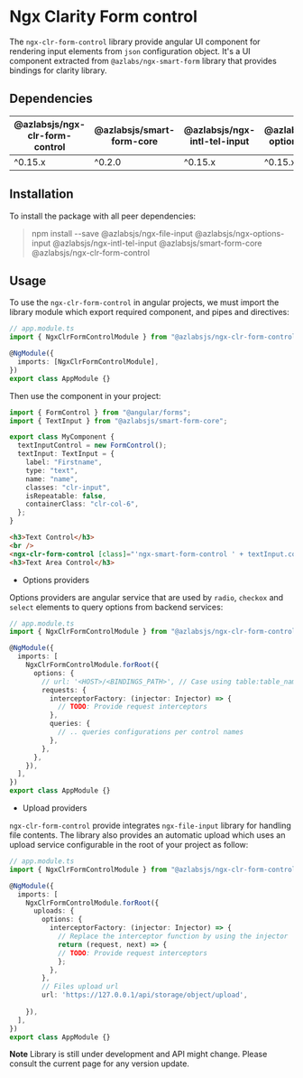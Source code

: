 # Ngx Clarity Form control

The `ngx-clr-form-control` library provide angular UI component for rendering input elements from `json` configuration object. It's a UI component extracted from `@azlabs/ngx-smart-form` library that provides bindings for clarity library.

## Dependencies

| @azlabsjs/ngx-clr-form-control | @azlabsjs/smart-form-core | @azlabsjs/ngx-intl-tel-input | @azlabsjs/ngx-options-input | @azlabsjs/ngx-file-input | Angular |
| ------------------------------ | ------------------------- | ---------------------------- | --------------------------- | ------------------------ | ------- |
| ^0.15.x                        | ^0.2.0                    | ^0.15.x                      | ^0.15.x                     | ^0.15.x                  | ^15.0   |

## Installation

To install the package with all peer dependencies:

> npm install --save @azlabsjs/ngx-file-input @azlabsjs/ngx-options-input @azlabsjs/ngx-intl-tel-input @azlabsjs/smart-form-core @azlabsjs/ngx-clr-form-control


## Usage

To use the `ngx-clr-form-control` in angular projects, we must import the library module which export required component, and pipes and directives:

```ts
// app.module.ts
import { NgxClrFormControlModule } from "@azlabsjs/ngx-clr-form-control";

@NgModule({
  imports: [NgxClrFormControlModule],
})
export class AppModule {}
```

Then use the component in your project:

```ts
import { FormControl } from "@angular/forms";
import { TextInput } from "@azlabsjs/smart-form-core";

export class MyComponent {
  textInputControl = new FormControl();
  textInput: TextInput = {
    label: "Firstname",
    type: "text",
    name: "name",
    classes: "clr-input",
    isRepeatable: false,
    containerClass: "clr-col-6",
  };
}
```

```html
<h3>Text Control</h3>
<br />
<ngx-clr-form-control [class]="'ngx-smart-form-control ' + textInput.containerClass" [hidden]="textInput.hidden" [control]="textInputControl" [inputConfig]="textInput"></ngx-clr-form-control>
<h3>Text Area Control</h3>
```

- Options providers

Options providers are angular service that are used by `radio`, `checkox` and `select` elements to query options from backend services:

```ts
// app.module.ts
import { NgxClrFormControlModule } from "@azlabsjs/ngx-clr-form-control";

@NgModule({
  imports: [
    NgxClrFormControlModule.forRoot({
      options: {
        // url: '<HOST>/<BINDINGS_PATH>', // Case using table:table_name configuration option, this configuration is required for sending queries to the server
        requests: {
          interceptorFactory: (injector: Injector) => {
            // TODO: Provide request interceptors
          },
          queries: {
            // .. queries configurations per control names
          },
        },
      },
    }),
  ],
})
export class AppModule {}
```

- Upload providers

`ngx-clr-form-control` provide integrates `ngx-file-input` library for handling file contents. The library also provides an automatic upload which uses an upload service configurable in the root of your project as follow:

```ts
// app.module.ts
import { NgxClrFormControlModule } from "@azlabsjs/ngx-clr-form-control";

@NgModule({
  imports: [
    NgxClrFormControlModule.forRoot({
      uploads: {
        options: {
          interceptorFactory: (injector: Injector) => {
            // Replace the interceptor function by using the injector
            return (request, next) => {
            // TODO: Provide request interceptors
            };
          },
        },
        // Files upload url
        url: 'https://127.0.0.1/api/storage/object/upload',
      
    }),
  ],
})
export class AppModule {}
```

**Note** Library is still under development and API might change. Please consult the current page for any version update.